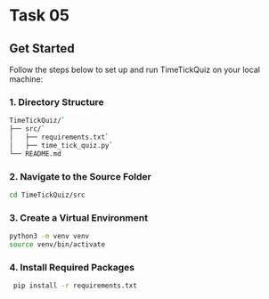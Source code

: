 # Task 05
## Get Started
Follow the steps below to set up and run TimeTickQuiz on your local machine:

### 1. Directory Structure
```bash 
TimeTickQuiz/`
├── src/`
│   ├── requirements.txt`
│   ├── time_tick_quiz.py`
└── README.md
```
### 2. Navigate to the Source Folder
```bash 
cd TimeTickQuiz/src
```
### 3. Create a Virtual Environment
```bash
python3 -m venv venv
source venv/bin/activate
``` 
### 4. Install Required Packages
```bash
 pip install -r requirements.txt
```
